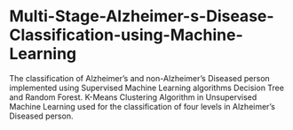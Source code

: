 # Multi-Stage-Alzheimer-s-Disease-Classification-using-Machine-Learning
The classification of Alzheimer’s and non-Alzheimer’s Diseased person implemented using Supervised Machine Learning algorithms Decision Tree and Random Forest. K-Means Clustering Algorithm in Unsupervised Machine Learning used for the classification of four levels in Alzheimer’s Diseased person.
